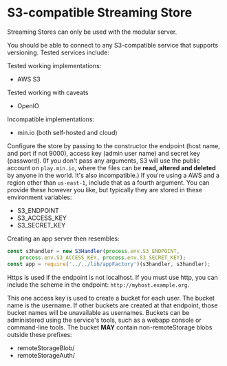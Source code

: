 # S3-compatible Streaming Store

Streaming Stores can only be used with the modular server.

You should be able to connect to any S3-compatible service that supports versioning. Tested services include:

Tested working implementations:

* AWS S3

Tested working with caveats

* OpenIO

Incompatible implementations:

* min.io (both self-hosted and cloud)


Configure the store by passing to the constructor the endpoint (host name, and port if not 9000), access key (admin user name) and secret key (password). (If you don't pass any arguments, S3 will use the public account on `play.min.io`, where the files can be **read, altered and deleted** by anyone in the world. It's also incompatible.) If you're using a AWS and a region other than `us-east-1`, include that as a fourth argument.  You can provide these however you like, but typically they are stored in these environment variables:

* S3_ENDPOINT
* S3_ACCESS_KEY
* S3_SECRET_KEY

Creating an app server then resembles:

```javascript
const s3handler = new S3Handler(process.env.S3_ENDPOINT,
    process.env.S3_ACCESS_KEY, process.env.S3_SECRET_KEY);
const app = require('../../lib/appFactory')(s3handler, s3handler);
```

Https is used if the endpoint is not localhost.  If you must use http, you can include the scheme in the endpoint: `http://myhost.example.org`.

This one access key is used to create a bucket for each user.
The bucket name is the username.
If other buckets are created at that endpoint, those bucket names will be unavailable as usernames.
Buckets can be administered using the service's tools, such as a webapp console or command-line tools.
The bucket **MAY** contain non-remoteStorage blobs outside these prefixes:

* remoteStorageBlob/
* remoteStorageAuth/
